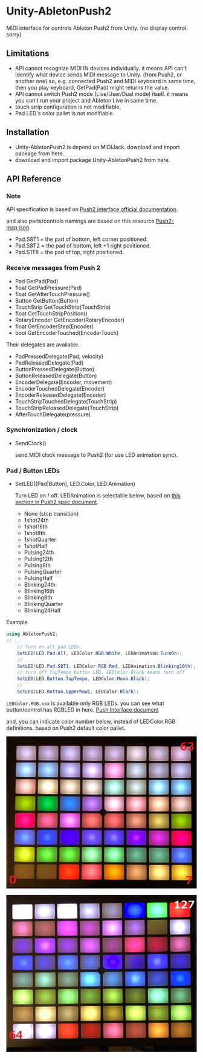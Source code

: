 # Unity-AbletonPush2

MIDI interface for controls Ableton Push2 from Unity.
(no display control. sorry)

## Limitations

- API cannot recognize MIDI IN devices individually. it means API can't identify what device sends MIDI message to Unity. (from Push2, or another one) so, e.g. connected Push2 and MIDI keyboard in same time, then you play keyboard, GetPad(Pad) might returns the value.
- API cannot switch Push2 mode (Live/User/Dual mode) itself. it means you can't run your project and Ableton Live in same time.
- touch strip configuration is not modifiable.
- Pad LED's color pallet is not modifiable.

## Installation

- Unity-AbletonPush2 is depend on MIDIJack. download and import package from here.
- download and import package Unity-AbletonPush2 from here.

## API Reference

### Note

API specification is based on [Push2 interface official documentation](https://github.com/Ableton/push-interface/blob/master/doc/AbletonPush2MIDIDisplayInterface.asc).

and also parts/controls namings are based on this resource [Push2-map.json](https://github.com/Ableton/push-interface/blob/master/doc/Push2-map.json).

- Pad.S8T1 = the pad of bottom, left corner positioned.
- Pad.S8T2 = the pad of bottom, left +1 right positioned.
- Pad.S1T8 = the pad of top, right positioned.

### Receive messages from Push 2

- Pad GetPad(Pad)
- float GetPadPressure(Pad)
- float GetAfterTouchPressure()
- Button GetButton(Button)
- TouchStrip GetTouchStrip(TouchStrip)
- float GetTouchStripPosition()
- RotaryEncoder GetEncoder(RotaryEncoder)
- float GetEncoderStep(Encoder)
- bool GetEncoderTouched(EncoderTouch)


Their delegates are available.

- PadPressedDelegate(Pad, velocity)
- PadReleasedDelegate(Pad)
- ButtonPressedDelegate(Button)
- ButtonReleasedDelegate(Button)
- EncoderDelegate(Encoder, movement)
- EncoderTouchedDelegate(Encoder)
- EncoderReleasedDelegate(Encoder)
- TouchStripTouchedDelegate(TouchStrip)
- TouchStripReleasedDelegate(TouchStrip)
- AfterTouchDelegate(pressure)


### Synchronization / clock

- SendClock()
  
  send MIDI clock message to Push2 (for use LED animation sync).

### Pad / Button LEDs

- SetLED(\[Pad|Button\], LED.Color, LED.Animation)

  Turn LED on / off. LEDAnimation is selectable below, based on [this section in Push2 spec document](https://github.com/Ableton/push-interface/blob/master/doc/AbletonPush2MIDIDisplayInterface.asc#LED%20Animation).
  - None (stop transition)
  - 1shot24th
  - 1shot16th
  - 1shot8th
  - 1shotQuarter
  - 1shotHalf
  - Pulsing24th
  - Pulsing12th
  - Pulsing8th
  - PulsingQuarter
  - PulsingHalf
  - Blinking24th
  - Blinking16th
  - Blinking8th
  - BlinkingQuarter
  - Blinking24Half

Example

```cs
using AbletonPush2;
// ...
    // Turn on all pad LEDs.
    SetLED(LED.Pad.All, LEDColor.RGB.White, LEDAnimation.TurnOn);
    // 
    SetLED(LED.Pad.S8T1, LEDColor.RGB.Red, LEDAnimation.Blinking16th);
    // turn off TapTempo button LED. LEDColor Black means turn off
    SetLED(LED.Button.TapTempo, LEDColor.Mono.Black);
    // 
    SetLED(LED.Button.UpperRow1, LEDColor.Black);
```

`LEDColor.RGB.xxx` is available only RGB LEDs. you can see what button/control has RGBLED in here. [Push Interface document](https://github.com/Ableton/push-interface/blob/master/doc/AbletonPush2MIDIDisplayInterface.asc#MIDI%20Mapping)


and, you can indicate color number below, instead of LEDColor.RGB definitions. based on Push2 default color pallet.

![ColorPallet0-63](https://github.com/Nagitch/Unity-AbletonPush2/blob/orphan-docs/images/color-pallet-1.jpeg)

![ColorPallet64-127](https://github.com/Nagitch/Unity-AbletonPush2/blob/orphan-docs/images/color-pallet-2.jpeg)

